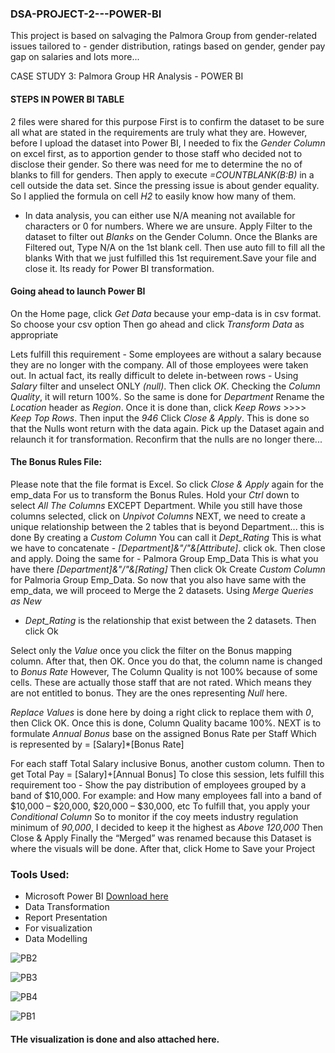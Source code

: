 ### DSA-PROJECT-2---POWER-BI
This project is based on salvaging the Palmora Group from gender-related issues tailored to - gender distribution, ratings based on gender, gender pay gap on salaries and lots more...

CASE STUDY 3: Palmora Group HR Analysis   -     POWER BI

#### STEPS IN POWER BI TABLE

2 files were shared for this purpose
First is to confirm the dataset to be sure all what are stated in the requirements are truly what they are.
However, before I upload the dataset into Power BI, I needed to fix the *Gender Column* on excel first, as to apportion gender to those staff who decided not to disclose their gender.
So there was need for me to determine the no of blanks to fill for genders.
Then apply to execute *=COUNTBLANK(B:B)* in a cell outside the data set. Since the pressing issue is about gender equality. So I applied the formula on cell *H2* to easily know how many of them. 
 - In data analysis, you can either use N/A meaning not available for characters or 0 for numbers. Where we are unsure.
Apply Filter to the dataset to filter out *Blanks* on the Gender Column. Once the Blanks are Filtered out, Type N/A on the 1st blank cell. Then use auto fill to fill all the blanks
With that we just fulfilled this 1st requirement.Save your file and close it. Its ready for Power BI transformation.

#### Going ahead to launch Power BI

On the Home page, click *Get Data* because your emp-data is in csv format. So choose your csv option
Then go ahead and click *Transform Data* as appropriate

Lets fulfill this requirement - Some employees are without a salary because they are no longer with the company. All of those employees were taken out.
In actual fact, its really difficult to delete in-between rows - Using *Salary* filter and unselect ONLY *(null)*. Then click *OK*. Checking the *Column Quality*, it will return 100%. So the same is done for *Department*
Rename the *Location* header as *Region*. Once it is done than, click *Keep Rows* >>>> *Keep Top Rows*. Then input the *946*
Click *Close & Apply*. This is done so that the Nulls wont return with the data again. Pick up the Dataset again and relaunch it for transformation. Reconfirm that the nulls are no longer there... 

#### The Bonus Rules File:
Please note that the file format is Excel. So click *Close & Apply* again for the emp_data For us to transform the Bonus Rules.
Hold your *Ctrl* down to select *All The Columns* EXCEPT Department. While you still have those columns selected, click on *Unpivot Columns*
NEXT, we need to create a unique relationship between the 2 tables that is beyond Department... this is done By creating a *Custom Column*
You can call it *Dept_Rating*
This is what we have to concatenate - *[Department]&"/"&[Attribute]*. click ok. Then close and apply.
Doing the same for - Palmora Group Emp_Data
This is what you have there *[Department]&"/"&[Rating]* Then click Ok
Create *Custom Column* for Palmoria Group Emp_Data. So now that you also have same with the emp_data, we will proceed to Merge the 2 datasets.
Using *Merge Queries as New*

- *Dept_Rating* is the relationship that exist between the 2 datasets. Then click Ok

Select only the *Value* once you click the filter on the Bonus mapping column. After that, then OK. Once you do that, the column name is changed to *Bonus Rate*
However, The Column Quality is not 100% because of some cells. These are actually those staff that are not rated. Which means they are not entitled to bonus. They are the ones representing *Null* here. 

*Replace Values* is done here by doing a right click to replace them with *0*, then Click OK. Once this is done, Column Quality bacame 100%.
NEXT is to formulate *Annual Bonus* base on the assigned Bonus Rate per Staff
Which is represented by = [Salary]*[Bonus Rate]

For each staff Total Salary inclusive Bonus, another custom column. 
Then to get Total Pay = [Salary]+[Annual Bonus]
To close this session, lets fulfill this requirement too - Show the pay distribution of employees grouped by a band of $10,000. For example: and How many employees fall into a band of $10,000 – $20,000, $20,000 – $30,000, etc
To fulfill that, you apply your *Conditional Column*
So to monitor if the coy meets industry regulation minimum of *90,000*, I decided to keep it the highest as *Above 120,000*
Then Close & Apply
Finally the “Merged” was renamed because this Dataset is where the visuals will be done.
After that, click Home to Save your Project

### Tools Used:
- Microsoft Power BI   [Download here](https://www.microsoft.com/en-us/download/details.aspx?id=58494&msockid=0bb0c76f3ee562ab2697d3583ff7637f)
- Data Transformation
- Report Presentation
- For visualization
- Data Modelling
  
![PB2](https://github.com/user-attachments/assets/8ebb5552-f5c0-4f06-88dd-c75cd6091583)

![PB3](https://github.com/user-attachments/assets/aa478657-b2de-4292-9a61-111b82833b7d)

![PB4](https://github.com/user-attachments/assets/439662f6-391a-4c9a-a0ab-3bee1d0910a6)

![PB1](https://github.com/user-attachments/assets/0bb32b1c-b56a-4f20-8bb1-6f5937b8980d)






#### THe visualization is done and also attached here.

